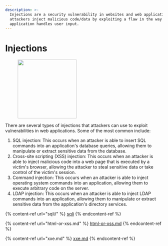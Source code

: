 ```yaml
---
description: >-
  Injections are a security vulnerability in websites and web applications where
  attackers inject malicious code/data by exploiting a flaw in the way the
  application handles user input.
---
```


# Injections

<figure><img src="https://media1.giphy.com/media/v1.Y2lkPTc5MGI3NjExYmRjMzE3YzAxNmUzZTgyMzkyYjRjZTk4MGExNjlhOGNjNjIyODBmZSZlcD12MV9pbnRlcm5hbF9naWZzX2dpZklkJmN0PWc/xT5LMUeCoYH1DEGCys/giphy.gif" alt="" width="188"><figcaption></figcaption></figure>

There are several types of injections that attackers can use to exploit vulnerabilities in web applications. Some of the most common include:

1. SQL injection: This occurs when an attacker is able to insert SQL commands into an application's database queries, allowing them to manipulate or extract sensitive data from the database.
2. Cross-site scripting (XSS) injection: This occurs when an attacker is able to inject malicious code into a web page that is executed by a victim's browser, allowing the attacker to steal sensitive data or take control of the victim's session.
3. Command injection: This occurs when an attacker is able to inject operating system commands into an application, allowing them to execute arbitrary code on the server.
4. LDAP injection: This occurs when an attacker is able to inject LDAP commands into an application, allowing them to manipulate or extract sensitive data from the application's directory services.

{% content-ref url="sqli/" %}
[sqli](sqli/)
{% endcontent-ref %}

{% content-ref url="html-or-xss.md" %}
[html-or-xss.md](html-or-xss.md)
{% endcontent-ref %}

{% content-ref url="xxe.md" %}
[xxe.md](xxe.md)
{% endcontent-ref %}
